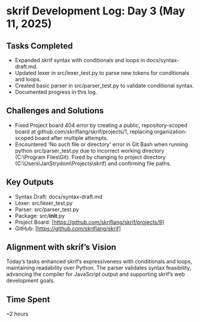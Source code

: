 # skrif Development Log: Day 3 (May 11, 2025)

## Tasks Completed
- Expanded skrif syntax with conditionals and loops in docs/syntax-draft.md.
- Updated lexer in src/lexer_test.py to parse new tokens for conditionals and loops.
- Created basic parser in src/parser_test.py to validate conditional syntax.
- Documented progress in this log.

## Challenges and Solutions
- Fixed Project board 404 error by creating a public, repository-scoped board at github.com/skriflang/skrif/projects/1, replacing organization-scoped board after multiple attempts.
- Encountered 'No such file or directory' error in Git Bash when running python src/parser_test.py due to incorrect working directory (C:\Program Files\Git). Fixed by changing to project directory (C:\Users\JanStrydom\Projects\skrif) and confirming file paths.

## Key Outputs
- Syntax Draft: docs/syntax-draft.md
- Lexer: src/lexer_test.py
- Parser: src/parser_test.py
- Package: src/__init__.py
- Project Board: [https://github.com/skriflang/skrif/projects/9]
- GitHub: [https://github.com/skriflang/skrif]

## Alignment with skrif’s Vision
Today’s tasks enhanced skrif’s expressiveness with conditionals and loops, maintaining readability over Python. The parser validates syntax feasibility, advancing the compiler for JavaScript output and supporting skrif’s web development goals.

## Time Spent
~2 hours